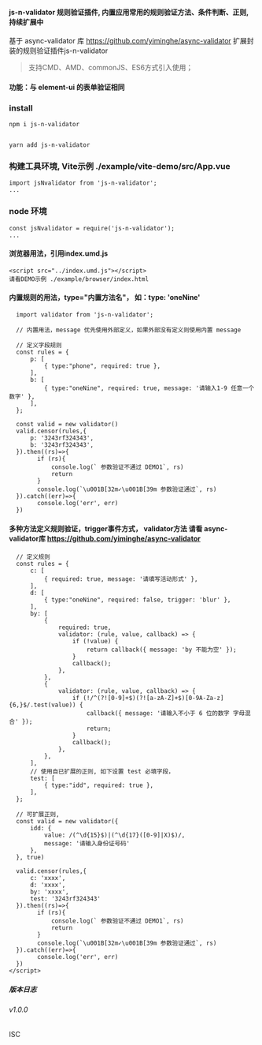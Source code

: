 #### js-n-validator 规则验证插件, 内置应用常用的规则验证方法、条件判断、正则, 持续扩展中

基于 async-validator 库 https://github.com/yiminghe/async-validator
扩展封装的规则验证插件js-n-validator

>
>
> 支持CMD、AMD、commonJS、ES6方式引入使用；
>
>
#### 功能：与 element-ui 的表单验证相同


<!--
简单、易用、可扩展的 js-n-validator 参数验证插件, 与element-ui 的表单验证相同
-->

### install
```
npm i js-n-validator


yarn add js-n-validator

```

### 构建工具环境, Vite示例 ./example/vite-demo/src/App.vue
```
import jsNvalidator from 'js-n-validator';
...
```

### node 环境
```
const jsNvalidator = require('js-n-validator');
...
```

#### 浏览器用法，引用index.umd.js
```
<script src="../index.umd.js"></script>
请看DEMO示例 ./example/browser/index.html

```

#### 内置规则的用法，type="内置方法名"， 如：type: 'oneNine'
```
  import validator from 'js-n-validator';

  // 内置用法，message 优先使用外部定义，如果外部没有定义则使用内置 message

  // 定义字段规则
  const rules = {
      p: [
          { type:"phone", required: true },
      ],
      b: [
          { type:"oneNine", required: true, message: '请输入1-9 任意一个数字' },
      ],
  };

  const valid = new validator()
  valid.censor(rules,{
      p: '3243rf324343',
      b: '3243rf324343',
  }).then((rs)=>{
        if (rs){
            console.log(` 参数验证不通过 DEMO1`, rs)
            return
        }
        console.log(`\u001B[32m✓\u001B[39m 参数验证通过`, rs)
  }).catch((err)=>{
        console.log('err', err)
  })
```

#### 多种方法定义规则验证，trigger事件方式， validator方法 请看 async-validator库 https://github.com/yiminghe/async-validator
```
  // 定义规则
  const rules = {
      c: [
          { required: true, message: '请填写活动形式' },
      ],
      d: [
          { type:"oneNine", required: false, trigger: 'blur' },
      ],
      by: [
          { 
              required: true,
              validator: (rule, value, callback) => {
                  if (!value) {
                      return callback({ message: 'by 不能为空' });
                  }
                  callback();
              }, 
          },
          {
              validator: (rule, value, callback) => {
                  if (!/^(?![0-9]+$)(?![a-zA-Z]+$)[0-9A-Za-z]{6,}$/.test(value)) {
                      callback({ message: '请输入不小于 6 位的数字 字母混合' });
                      return;
                  }
                  callback();
              },
          },
      ],
      // 使用自已扩展的正则, 如下设置 test 必填字段，
      test: [
          { type:"idd", required: true },
      ],
  };

  // 可扩展正则, 
  const valid = new validator({
      idd: {
          value: /(^\d{15}$)|(^\d{17}([0-9]|X)$)/,
          message: '请输入身份证号码'
      },
  }, true)

  valid.censor(rules,{
      c: 'xxxx',
      d: 'xxxx',
      by: 'xxxx',
      test: '3243rf324343'
  }).then((rs)=>{
        if (rs){
            console.log(` 参数验证不通过 DEMO1`, rs)
            return
        }
        console.log(`\u001B[32m✓\u001B[39m 参数验证通过`, rs)
  }).catch((err)=>{
        console.log('err', err)
  })
</script>
```


##### 版本日志
###### v1.0.0

ISC
